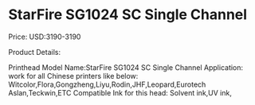 # StarFire SG1024 SC Single Channel

Price: USD:3190-3190

Product Details:

Printhead Model Name:StarFire SG1024 SC Single Channel
Application: work for all Chinese printers like below:
Witcolor,Flora,Gongzheng,Liyu,Rodin,JHF,Leopard,Eurotech Aslan,Teckwin,ETC
Compatible Ink for this head: Solvent ink,UV ink,

